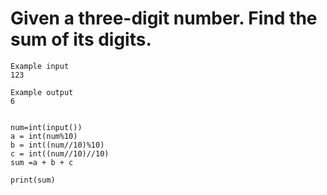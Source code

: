 # Given a three-digit number. Find the sum of its digits.
```
Example input
123

Example output
6
```
```

num=int(input())
a = int(num%10)
b = int((num//10)%10)
c = int((num//10)//10)
sum =a + b + c

print(sum)

```
